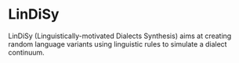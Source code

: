 # LinDiSy

LinDiSy (Linguistically-motivated Dialects Synthesis) aims at creating random language variants using linguistic rules 
to simulate a dialect continuum.



